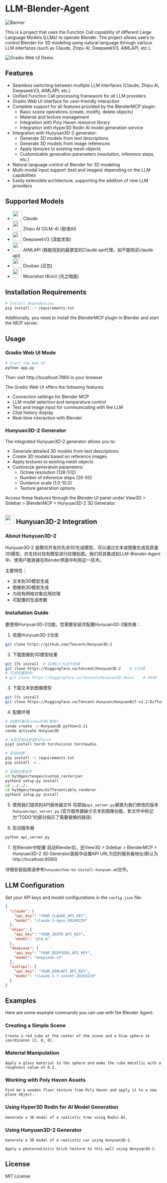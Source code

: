 # LLM-Blender-Agent

![Banner](asserts/banner1.jpg)

This is a project that uses the Function Call capability of different Large Language Models (LLMs) to operate Blender. The project allows users to control Blender for 3D modeling using natural language through various LLM interfaces (such as Claude, Zhipu AI, DeepseekV3, AIMLAPI, etc.).

![Gradio Web UI Demo](asserts/ui2.gif)

## Features

- Seamless switching between multiple LLM interfaces (Claude, Zhipu AI, DeepseekV3, AIMLAPI, etc.)
- Unified Function Call processing framework for all LLM providers
- Gradio Web UI interface for user-friendly interaction
- Complete support for all features provided by the BlenderMCP plugin:
  - Basic scene operations (create, modify, delete objects)
  - Material and texture management
  - Integration with Poly Haven resource library
  - Integration with Hyper3D Rodin AI model generation service
- Integration with Hunyuan3D-2 generator:
  - Generate 3D models from text descriptions
  - Generate 3D models from image references
  - Apply textures to existing mesh objects
  - Customizable generation parameters (resolution, inference steps, etc.)
- Natural language control of Blender for 3D modeling
- Multi-modal input support (text and images) depending on the LLM capabilities
- Easily extensible architecture, supporting the addition of new LLM providers

## Supported Models

- <img src="asserts/icons/claude.png" width="30" height="30"> Claude
- <img src="asserts/icons/zhipu.png" width="30" height="30"> Zhipu AI (GLM-4) (智谱AI)
- <img src="asserts/icons/deepseek.png" width="30" height="30"> DeepseekV3 (深度求索)
- <img src="asserts/icons/aimlapi.png" width="30" height="30"> AIMLAPI (我能找到的最便宜的Claude api代理，如不能购买claude api)
- <img src="asserts/icons/doubao.png" width="30" height="30"> Doubao (豆包)
- <img src="asserts/icons/moonshot.png" width="30" height="30"> Moonshot (Kimi) (月之暗面)

## Installation Requirements

```bash
# Install dependencies
pip install -r requirements.txt
```

Additionally, you need to install the BlenderMCP plugin in Blender and start the MCP server.

## Usage

### Gradio Web UI Mode

```bash
# Start the Web UI
python app.py
```

Then visit http://localhost:7860 in your browser

The Gradio Web UI offers the following features:
- Connection settings for Blender MCP
- LLM model selection and temperature control
- Text and image input for communicating with the LLM
- Chat history display
- Real-time interaction with Blender

### Hunyuan3D-2 Generator

The integrated Hunyuan3D-2 generator allows you to:
- Generate detailed 3D models from text descriptions
- Create 3D models based on reference images
- Apply textures to existing mesh objects
- Customize generation parameters:
  - Octree resolution (128-512)
  - Number of inference steps (20-50)
  - Guidance scale (1.0-10.0)
  - Texture generation options

Access these features through the Blender UI panel under View3D > Sidebar > BlenderMCP > Hunyuan3D-2 3D Generator.

## <img src="asserts/icons/hunyuan.png" width="30" height="30"> Hunyuan3D-2 Integration

### About Hunyuan3D-2

Hunyuan3D-2 是腾讯开发的先进3D生成模型，可以通过文本或图像生成高质量3D模型，并支持对现有模型进行纹理贴图。我们将其集成到LLM-Blender-Agent中，使用户能直接在Blender界面中利用这一技术。

主要特性：
- 文本到3D模型生成
- 图像到3D模型生成
- 为现有网格对象应用纹理
- 可配置的生成参数

### Installation Guide

要使用Hunyuan3D-2功能，您需要安装并配置Hunyuan3D-2服务器：

1. 克隆Hunyuan3D-2仓库
```bash
git clone https://github.com/Tencent/Hunyuan3D-2
```

2. 下载图像到3D模型权重
```bash
git lfs install  # 启用Git大文件存储
git clone https://huggingface.co/tencent/Hunyuan3D-2    # 115GB
# 可选轻量版本:
# git clone https://huggingface.co/tencent/Hunyuan3D-2mini    # 46GB
```

3. 下载文本到图像模型
```bash
git lfs install
git clone https://huggingface.co/Tencent-Hunyuan/HunyuanDiT-v1.2-Diffusers-Distilled    # 27GB
```

4. 配置环境
```bash
# 创建并激活conda环境(推荐)
conda create -n Hunyuan3D python=3.11
conda activate Hunyuan3D

# 从官方网站安装PyTorch
pip3 install torch torchvision torchaudio

# 安装依赖
pip install -r requirements.txt
pip install -e .

# 安装纹理组件
cd hy3dgen/texgen/custom_rasterizer
python3 setup.py install
cd ../../..
cd hy3dgen/texgen/differentiable_renderer
python3 setup.py install
```

5. 使用我们提供的API服务器文件
   将原始`api_server.py`替换为我们修改的版本`hunyuan/api_server.py`
   (官方服务器缺少文本到图像功能，新文件中标记为"TODO"的部分指示了需要替换的路径)

6. 启动服务器
```bash
python api_server.py
```

7. 在Blender中配置
   启动Blender后，在View3D > Sidebar > BlenderMCP > Hunyuan3D-2 3D Generator面板中设置API URL为您的服务器地址(默认为http://localhost:8080)

详细安装指南请参考`hunyuan/how-to-install-hunyuan.md`文件。

## LLM Configuration

Set your API keys and model configurations in the `config.json` file:

```json
{
  "claude": {
    "api_key": "YOUR_CLAUDE_API_KEY",
    "model": "claude-3-opus-20240229"
  },
  "zhipu": {
    "api_key": "YOUR_ZHIPU_API_KEY",
    "model": "glm-4"
  },
  "deepseek": {
    "api_key": "YOUR_DEEPSEEK_API_KEY",
    "model": "deepseek-v3"
  },
  "aimlapi": {
    "api_key": "YOUR_AIMLAPI_API_KEY",
    "model": "claude-3-7-sonnet-20250219"
  }
}
```

## Examples

Here are some example commands you can use with the Blender Agent:

### Creating a Simple Scene

```
Create a red cube at the center of the scene and a blue sphere at coordinates [2, 0, 0].
```

### Material Manipulation

```
Apply a glass material to the sphere and make the cube metallic with a roughness value of 0.2.
```

### Working with Poly Haven Assets

```
Find me a wooden floor texture from Poly Haven and apply it to a new plane object.
```

### Using Hyper3D Rodin for AI Model Generation

```
Generate a 3D model of a realistic tree using Rodin AI.
```

### Using Hunyuan3D-2 Generator

```
Generate a 3D model of a realistic car using Hunyuan3D-2.
```

```
Apply a photorealistic brick texture to this wall using Hunyuan3D-2.
```

## License

MIT License 